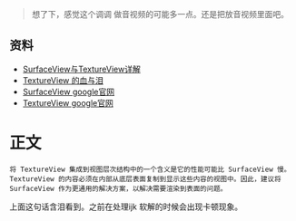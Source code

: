 >  想了下，感觉这个调调 做音视频的可能多一点。还是把放音视频里面吧。
## 资料
* [SurfaceView与TextureView详解](https://www.51cto.com/article/679096.html)
* [TextureView 的血与泪](https://zhuanlan.zhihu.com/p/147322501?from_voters_page=true)
* [SurfaceView google官网](https://developer.android.com/reference/android/view/SurfaceView)
* [TextureView google官网](https://developer.android.com/reference/android/view/TextureView)
# 正文
````aidl
将 TextureView 集成到视图层次结构中的一个含义是它的性能可能比 SurfaceView 慢。TextureView 的内容必须在内部从底层表面复制到显示这些内容的视图中。因此，建议将 SurfaceView 作为更通用的解决方案，以解决需要渲染到表面的问题。
````
上面这句话含泪看到。之前在处理ijk 软解的时候会出现卡顿现象。



